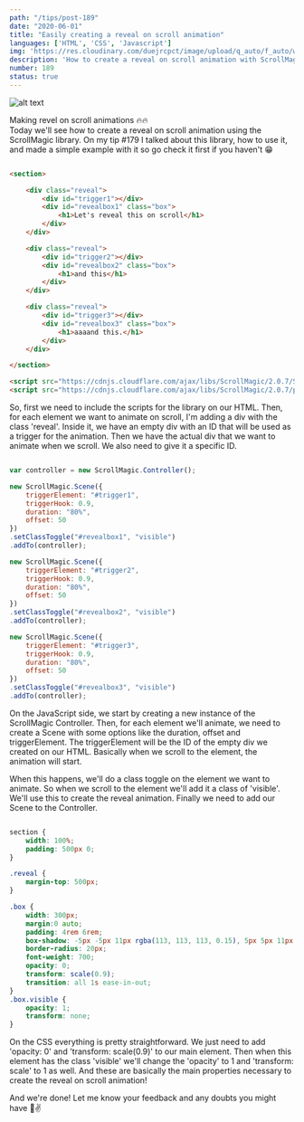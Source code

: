```yaml
---
path: "/tips/post-189"
date: "2020-06-01"
title: "Easily creating a reveal on scroll animation"
languages: ['HTML', 'CSS', 'Javascript']
img: 'https://res.cloudinary.com/duejrcpct/image/upload/q_auto/f_auto/w_1000/v1591024325/tips/189-1_weln1o.png'
description: 'How to create a reveal on scroll animation with ScrollMagic'
number: 189
status: true
---
```


![alt text](https://res.cloudinary.com/duejrcpct/image/upload/q_auto/v1591024636/tips/189-2_q7hpca.gif "Animation on scroll")

Making revel on scroll animations 🔥🔥  
Today we'll see how to create a reveal on scroll animation using the ScrollMagic library. On my tip #179 I talked about this library, how to use it, and made a simple example with it so go check it first if you haven't 😁

```html

<section>

    <div class="reveal">
        <div id="trigger1"></div>
        <div id="revealbox1" class="box">
            <h1>Let's reveal this on scroll</h1>
        </div>
    </div>

    <div class="reveal">
        <div id="trigger2"></div>
        <div id="revealbox2" class="box">
            <h1>and this</h1>
        </div>
    </div>

    <div class="reveal">
        <div id="trigger3"></div>
        <div id="revealbox3" class="box">
            <h1>aaaand this.</h1>
        </div>
    </div>

</section>

<script src="https://cdnjs.cloudflare.com/ajax/libs/ScrollMagic/2.0.7/ScrollMagic.min.js"></script>
<script src="https://cdnjs.cloudflare.com/ajax/libs/ScrollMagic/2.0.7/plugins/debug.addIndicators.min.js"></script>

```

So, first we need to include the scripts for the library on our HTML. Then, for each element we want to animate on scroll, I'm adding a div with the class 'reveal'. Inside it, we have an empty div with an ID that will be used as a trigger for the animation. Then we have the actual div that we want to animate when we scroll. We also need to give it a specific ID.

```javascript

var controller = new ScrollMagic.Controller();

new ScrollMagic.Scene({
    triggerElement: "#trigger1",
    triggerHook: 0.9,
    duration: "80%",
    offset: 50
})
.setClassToggle("#revealbox1", "visible")
.addTo(controller);

new ScrollMagic.Scene({
    triggerElement: "#trigger2",
    triggerHook: 0.9,
    duration: "80%",
    offset: 50
})
.setClassToggle("#revealbox2", "visible")
.addTo(controller);

new ScrollMagic.Scene({
    triggerElement: "#trigger3",
    triggerHook: 0.9,
    duration: "80%",
    offset: 50
})
.setClassToggle("#revealbox3", "visible")
.addTo(controller);

```

On the JavaScript side, we start by creating a new instance of the ScrollMagic Controller. Then, for each element we'll animate, we need to create a Scene with some options like the duration, offset and triggerElement. The triggerElement will be the ID of the empty div we created on our HTML. Basically when we scroll to the element, the animation will start.

When this happens, we'll do a class toggle on the element we want to animate. So when we scroll to the element we'll add it a class of 'visible'. We'll use this to create the reveal animation. Finally we need to add our Scene to the Controller.

```css

section {
    width: 100%;
    padding: 500px 0;
}

.reveal {
    margin-top: 500px;
}

.box {
    width: 300px;
    margin:0 auto;
    padding: 4rem 6rem;
    box-shadow: -5px -5px 11px rgba(113, 113, 113, 0.15), 5px 5px 11px rgba(0, 0, 0, 0.15);
    border-radius: 20px;
    font-weight: 700;
    opacity: 0;
    transform: scale(0.9);
    transition: all 1s ease-in-out;
}
.box.visible {
    opacity: 1;
    transform: none;
}

```

On the CSS everything is pretty straightforward. We just need to add 'opacity: 0' and 'transform: scale(0.9)' to our main element. Then when this element has the class 'visible' we'll change the 'opacity' to 1 and 'transform: scale' to 1 as well. And these are basically the main properties necessary to create the reveal on scroll animation!

And we're done! Let me know your feedback and any doubts you might have 🤗✌️